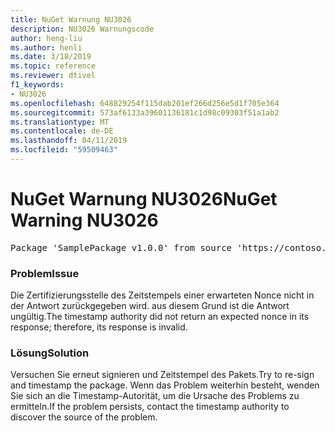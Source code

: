 ```yaml
---
title: NuGet Warnung NU3026
description: NU3026 Warnungscode
author: heng-liu
ms.author: henli
ms.date: 3/18/2019
ms.topic: reference
ms.reviewer: dtivel
f1_keywords:
- NU3026
ms.openlocfilehash: 648829254f115dab201ef266d256e5d1f705e364
ms.sourcegitcommit: 573af6133a39601136181c1d98c09303f51a1ab2
ms.translationtype: MT
ms.contentlocale: de-DE
ms.lasthandoff: 04/11/2019
ms.locfileid: "59509463"
---
```

# <a name="nuget-warning-nu3026"></a><span data-ttu-id="f7ced-103">NuGet Warnung NU3026</span><span class="sxs-lookup"><span data-stu-id="f7ced-103">NuGet Warning NU3026</span></span>

<pre>Package 'SamplePackage v1.0.0' from source 'https://contoso.com/index.json': The timestamp response is invalid. Nonces did not match.</pre>

### <a name="issue"></a><span data-ttu-id="f7ced-104">Problem</span><span class="sxs-lookup"><span data-stu-id="f7ced-104">Issue</span></span>

<span data-ttu-id="f7ced-105">Die Zertifizierungsstelle des Zeitstempels einer erwarteten Nonce nicht in der Antwort zurückgegeben wird. aus diesem Grund ist die Antwort ungültig.</span><span class="sxs-lookup"><span data-stu-id="f7ced-105">The timestamp authority did not return an expected nonce in its response; therefore, its response is invalid.</span></span>


### <a name="solution"></a><span data-ttu-id="f7ced-106">Lösung</span><span class="sxs-lookup"><span data-stu-id="f7ced-106">Solution</span></span>

<span data-ttu-id="f7ced-107">Versuchen Sie erneut signieren und Zeitstempel des Pakets.</span><span class="sxs-lookup"><span data-stu-id="f7ced-107">Try to re-sign and timestamp the package.</span></span> <span data-ttu-id="f7ced-108">Wenn das Problem weiterhin besteht, wenden Sie sich an die Timestamp-Autorität, um die Ursache des Problems zu ermitteln.</span><span class="sxs-lookup"><span data-stu-id="f7ced-108">If the problem persists, contact the timestamp authority to discover the source of the problem.</span></span>